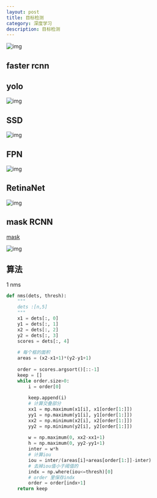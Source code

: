 ```yaml
---
layout: post
title: 目标检测
category: 深度学习
description: 目标检测
---
```


![img](https://julyedu-img-public.oss-cn-beijing.aliyuncs.com/Public/Image/Question/1525258820_318.jpg)

## faster rcnn

## yolo

![img](https://i.screenshot.net/27wj2a0)

## SSD

![img](https://i.screenshot.net/jqor0aw)

## FPN

![img](https://i.screenshot.net/nzlp1cm)

## RetinaNet

![img](https://i.screenshot.net/v6zx1fx)

## mask RCNN

[mask](https://zhuanlan.zhihu.com/p/37998710)

![img](https://i.screenshot.net/e9we5h4)

## 算法

1 nms

```python
def nms(dets, thresh):
    """
    dets :[n,5]
    """
    x1 = dets[:, 0]
    y1 = dets[:, 1]
    x2 = dets[:, 2]
    y2 = dets[:, 3]
    scores = dets[:, 4]
    
    # 每个框的面积
    areas = (x2-x1+1)*(y2-y1+1)
    
    order = scores.argsort()[::-1]
    keep = []
    while order.size>0:
        i = order[0]
        
        keep.append(i)
        # 计算交叠部分
        xx1 = mp.maximum(x1[i], x1[order[1:]])
        yy1 = np.maximum(y1[i], y1[order[1:]])
        xx2 = np.minimum(x2[i], x2[order[1:]])
        yy2 = np.minimun(y2[i], y2[order[1:]])
        
        w = np.maximum(0, xx2-xx1+1)
        h = np.maximum(0, yy2-yy1+1)
        inter = w*h
        # 计算iou
        iou = inter/(areas[i]+areas[order[1:]]-inter)
        # 去掉iou值小于阈值的
        indx = np.where(iou<=thresh)[0]
        # order 里保存indx
        order = order[indx+1]
   	return keep
```

